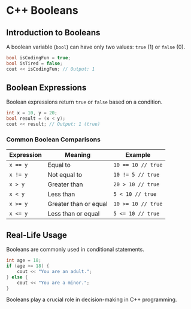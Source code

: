 # C++ Booleans

## Introduction to Booleans

A boolean variable (`bool`) can have only two values: `true` (1) or `false` (0).

```cpp
bool isCodingFun = true;
bool isTired = false;
cout << isCodingFun; // Output: 1
```

## Boolean Expressions

Boolean expressions return `true` or `false` based on a condition.

```cpp
int x = 10, y = 20;
bool result = (x < y);
cout << result; // Output: 1 (true)
```

### Common Boolean Comparisons

| Expression | Meaning               | Example            |
| ---------- | --------------------- | ------------------ |
| `x == y`   | Equal to              | `10 == 10 // true` |
| `x != y`   | Not equal to          | `10 != 5 // true`  |
| `x > y`    | Greater than          | `20 > 10 // true`  |
| `x < y`    | Less than             | `5 < 10 // true`   |
| `x >= y`   | Greater than or equal | `10 >= 10 // true` |
| `x <= y`   | Less than or equal    | `5 <= 10 // true`  |

## Real-Life Usage

Booleans are commonly used in conditional statements.

```cpp
int age = 18;
if (age >= 18) {
    cout << "You are an adult.";
} else {
    cout << "You are a minor.";
}
```

Booleans play a crucial role in decision-making in C++ programming.
